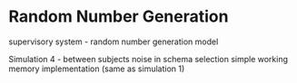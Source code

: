 Random Number Generation
===

supervisory system - random number generation model

Simulation 4 - 
between subjects noise in schema selection
simple working memory implementation (same as simulation 1)

